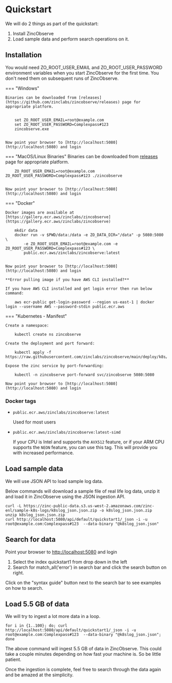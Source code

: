 # Quickstart

We will do 2 things as part of the quickstart:

1. Install ZincObserve
1. Load sample data and perform search operations on it.

## Installation

You would need ZO_ROOT_USER_EMAIL and ZO_ROOT_USER_PASSWORD environment variables when you start ZincObserve for the first time. You don't need them on subsequent runs of ZincObserve.

=== "Windows"

    Binaries can be downloaded from [releases](https://github.com/zinclabs/zincobserve/releases) page for appropriate platform.


        set ZO_ROOT_USER_EMAIL=root@example.com
        set ZO_ROOT_USER_PASSWORD=Complexpass#123
        zincobserve.exe


    Now point your browser to [http://localhost:5080](http://localhost:5080) and login

=== "MacOS/Linux Binaries"
    Binaries can be downloaded from [releases](https://github.com/zinclabs/zincobserve/releases) page for appropriate platform.

        ZO_ROOT_USER_EMAIL=root@example.com ZO_ROOT_USER_PASSWORD=Complexpass#123 ./zincobserve


    Now point your browser to [http://localhost:5080](http://localhost:5080) and login

=== "Docker"

    Docker images are available at [https://gallery.ecr.aws/zinclabs/zincobserve](https://gallery.ecr.aws/zinclabs/zincobserve)

        mkdir data
        docker run -v $PWD/data:/data -e ZO_DATA_DIR="/data" -p 5080:5080 \
            -e ZO_ROOT_USER_EMAIL=root@example.com -e ZO_ROOT_USER_PASSWORD=Complexpass#123 \
            public.ecr.aws/zinclabs/zincobserve:latest


    Now point your browser to [http://localhost:5080](http://localhost:5080) and login

    **Error pulling image if you have AWS CLI installed?**

    If you have AWS CLI installed and get login error then run below command:

        aws ecr-public get-login-password --region us-east-1 | docker login --username AWS --password-stdin public.ecr.aws

=== "Kubernetes - Manifest"

    Create a namespace:

        kubectl create ns zincobserve

    Create the deployment and port forward:

        kubectl apply -f https://raw.githubusercontent.com/zinclabs/zincobserve/main/deploy/k8s/statefulset.yaml

    Expose the zinc service by port-forwarding:

        kubectl -n zincobserve port-forward svc/zincobserve 5080:5080

    Now point your browser to [http://localhost:5080](http://localhost:5080) and login

### Docker tags

- `public.ecr.aws/zinclabs/zincobserve:latest`

    Used for most users

- `public.ecr.aws/zinclabs/zincobserve:latest-simd`

    If your CPU is Intel and supports the `AVX512` feature, or if your ARM CPU supports the `NEON` feature, you can use this tag. This will provide you with increased performance.

## Load sample data

We will use JSON API to load sample log data.

Below commands will download a sample file of real life log data, unzip it and load it in ZincObserve using the JSON ingestion API.

```shell
curl -L https://zinc-public-data.s3.us-west-2.amazonaws.com/zinc-enl/sample-k8s-logs/k8slog_json.json.zip -o k8slog_json.json.zip
unzip k8slog_json.json.zip
curl http://localhost:5080/api/default/quickstart1/_json -i -u root@example.com:Complexpass#123  --data-binary "@k8slog_json.json"
```

## Search for data

Point your browser to [http://localhost:5080](http://localhost:5080) and login

1. Select the index quickstart1 from drop down in the left
1. Search for match_all('error') in search bar and click the search button on right.

Click on the "syntax guide" button next to the search bar to see examples on how to search.

## Load 5.5 GB of data

We will try to ingest a lot more data in a loop.

```shell
for i in {1..100}; do; curl http://localhost:5080/api/default/quickstart1/_json -i -u root@example.com:Complexpass#123  --data-binary "@k8slog_json.json"; done
```

The above command will ingest 5.5 GB of data in ZincObserve. This could take a couple minutes depending on how fast your machine is. So be little patient.

Once the ingestion is complete, feel free to search through the data again and be amazed at the simplicity.
